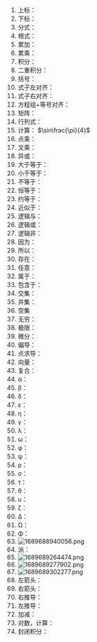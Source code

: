 1. 上标： 
2. 下标： 
3. 分式： 
4. 根式： 
5. 累加： 
6. 累乘： 
7. 积分： 
8. 二重积分： 
9. 括号： 
10. 式子左对齐： 
11. 式子右对齐： 
12. 方程组+等号对齐： 
13. 矩阵： 
14. 行列式： 
15. 计算： 
     $\sin\frac{\pi}{4}$
16. 点乘： 
17. 叉乘： 
18. 异或： 
19. 大于等于： 
20. 小于等于： 
21. 不等于： 
22. 恒等于： 
23. 约等于： 
24. 近似于： 
25. 逻辑与： 
26. 逻辑或： 
27. 逻辑非： 
28. 因为： 
29. 所以： 
30. 存在： 
31. 任意： 
32. 属于： 
33. 包含于： 
34. 交集： 
35. 并集： 
36. 空集
37. 无穷： 
38. 极限： 
39. 微分： 
40. 偏导： 
41. 点求导： 
42. 向量： 
43. 复合： 
44. α： 
45. β： 
46. δ： 
47. ε： 
48. η： 
49. γ： 
50. λ： 
51. ω： 
52. φ： 
53. ψ： 
54. ρ： 
55. σ： 
56. τ： 
57. θ： 
58. υ： 
59. ζ： 
60. Δ： 
61. Ω： 
62. Φ： 
63. <img src="https://img1.imgtp.com/2023/07/18/en9JXFF0.png" alt="1689688940056.png" title="1689688940056.png" />
64. 派： 
65. <img src="https://img1.imgtp.com/2023/07/18/jeAgNk5Z.png" alt="1689689264474.png" title="1689689264474.png" />
66. <img src="https://img1.imgtp.com/2023/07/18/dYYwxlrJ.png" alt="1689689277902.png" title="1689689277902.png" /> 
67. <img src="https://img1.imgtp.com/2023/07/18/a6C5i7sV.png" alt="1689689302277.png" title="1689689302277.png" />
68. 左箭头： 
69. 右箭头： 
70. 右推导： 
71. 左推导： 
72. 加减： 
73. 对数，计算： 
74. 封闭积分： 
 